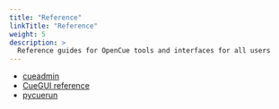 ```yaml
---
title: "Reference"
linkTitle: "Reference"
weight: 5
description: >
  Reference guides for OpenCue tools and interfaces for all users
---
```


*   [cueadmin](/docs/reference/commands/cueadmin)
*   [CueGUI reference](/docs/reference/cuegui-reference)
*   [pycuerun](/docs/reference/commands/pycuerun)
